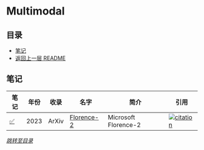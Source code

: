 # Multimodal

## 目录
- [笔记](#笔记)
- [返回上一层 README](../README.md)


## 笔记

| 笔记 | 年份 | 收录 | 名字                                                         | 简介                 | 引用 |
| ------ | ---- | ---- | ------------------------------------------------------------ | -------------------- | ------------------------------------------------------------ |
| [✅](./papers/Florence-2%20Advancing%20a%20Unified%20Representation%20for%20a%20Variety%20of%20Vision%20Tasks.pdf)  | 2023 | ArXiv | [Florence-2](https://arxiv.org/pdf/2311.06242) | Microsoft Florence-2 | [![citation](https://img.shields.io/badge/dynamic/json?label=citation&query=citationCount&url=https%3A%2F%2Fapi.semanticscholar.org%2Fgraph%2Fv1%2Fpaper%2F441bada9aa6dfd1f94d45d20e0f7eb060d59dd30%3Ffields%3DcitationCount)](https://www.semanticscholar.org/paper/Florence-2%3A-Advancing-a-Unified-Representation-for-Xiao-Wu/441bada9aa6dfd1f94d45d20e0f7eb060d59dd30) |


*[跳转至目录](#目录)*
